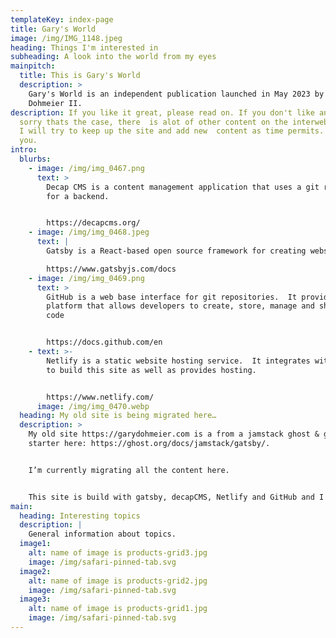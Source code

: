 ```yaml
---
templateKey: index-page
title: Gary's World
image: /img/IMG_1148.jpeg
heading: Things I'm interested in
subheading: A look into the world from my eyes
mainpitch:
  title: This is Gary's World
  description: >
    Gary's World is an independent publication launched in May 2023 by Gary
    Dohmeier II. 
description: If you like it great, please read on. If you don't like and I'm
  sorry thats the case, there  is alot of other content on the interwebs to try.
  I will try to keep up the site and add new  content as time permits. Thank
  you.
intro:
  blurbs:
    - image: /img/img_0467.png
      text: >
        Decap CMS is a content management application that uses a git repository
        for a backend.


        https://decapcms.org/
    - image: /img/img_0468.jpeg
      text: |
        Gatsby is a React-based open source framework for creating websites…

        https://www.gatsbyjs.com/docs
    - image: /img/img_0469.png
      text: >
        GitHub is a web base interface for git repositories.  It provides a
        platform that allows developers to create, store, manage and share their
        code


        https://docs.github.com/en
    - text: >-
        Netlify is a static website hosting service.  It integrates with GitHub
        to build this site as well as provides hosting.


        https://www.netlify.com/
      image: /img/img_0470.webp
  heading: My old site is being migrated here…
  description: >
    My old site https://garydohmeier.com is a from a jamstack ghost & gatsby
    starter here: https://ghost.org/docs/jamstack/gatsby/.


    I’m currently migrating all the content here.


    This site is build with gatsby, decapCMS, Netlify and GitHub and I can run and edit it from a web browser completely free.  See this page https://decapcms.org/docs/start-with-a-template/ for how I did it!
main:
  heading: Interesting topics
  description: |
    General information about topics.
  image1:
    alt: name of image is products-grid3.jpg
    image: /img/safari-pinned-tab.svg
  image2:
    alt: name of image is products-grid2.jpg
    image: /img/safari-pinned-tab.svg
  image3:
    alt: name of image is products-grid1.jpg
    image: /img/safari-pinned-tab.svg
---
```

